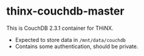 # thinx-couchdb-master

This is CouchDB 2.3.1 container for THiNX.

* Expected to store data in `/mnt/data/couchdb`
* Contains some authentication, should be private.

